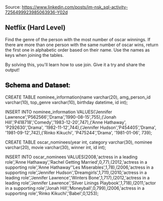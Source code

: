 Source: <https://www.linkedin.com/posts/im-nsk_sql-activity-7256499923985063936-Y02d>

## Netflix (Hard Level)

Find the genre of the person with the most number of oscar winnings.
If there are more than one person with the same number of oscar wins, return the first one in alphabetic order based on their name. Use the names as keys when joining the tables.

By solving this, you'll learn how to use join. Give it a try and share the output!

## 𝐒𝐜𝐡𝐞𝐦𝐚 𝐚𝐧𝐝 𝐃𝐚𝐭𝐚𝐬𝐞𝐭:

CREATE TABLE nominee_information(name varchar(20), amg_person_id varchar(10), top_genre varchar(10), birthday datetime, id int);

INSERT INTO nominee_information VALUES('Jennifer Lawrence','P562566','Drama','1990-08-15',755),('Jonah Hill','P418718','Comedy','1983-12-20',747),('Anne Hathaway', 'P292630','Drama', '1982-11-12',744),('Jennifer Hudson','P454405','Drama', '1981-09-12',742),('Rinko Kikuchi', 'P475244','Drama', '1981-01-06', 739);

CREATE TABLE oscar_nominees(year int, category varchar(30), nominee varchar(20), movie varchar(30), winner int, id int);

INSERT INTO oscar_nominees VALUES(2008,'actress in a leading role','Anne Hathaway','Rachel Getting Married',0,77),(2012,'actress in a supporting role','Anne Hathaway''Les Miserables',1,78),(2006,'actress in a supporting role','Jennifer Hudson','Dreamgirls',1,711),(2010,'actress in a leading role','Jennifer Lawrence','Winters Bone',1,717),(2012,'actress in a leading role','Jennifer Lawrence','Silver Linings Playbook',1,718),(2011,'actor in a supporting role','Jonah Hill','Moneyball',0,799),(2006,'actress in a supporting role','Rinko Kikuchi','Babel',0,1253);
